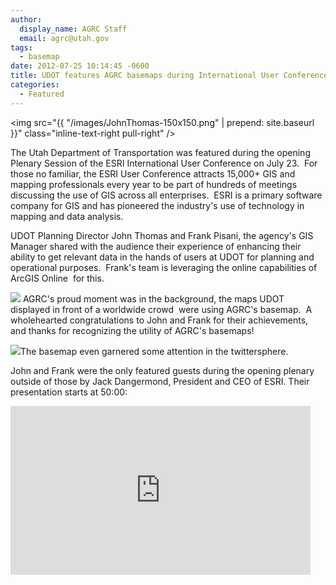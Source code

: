 ```yaml
---
author:
  display_name: AGRC Staff
  email: agrc@utah.gov
tags:
  - basemap
date: 2012-07-25 10:14:45 -0600
title: UDOT features AGRC basemaps during International User Conference
categories:
  - Featured
---
```

<img src="{{ "/images/JohnThomas-150x150.png" | prepend: site.baseurl }}" class="inline-text-right pull-right" />

The Utah Department of Transportation was featured during the opening Plenary Session of the ESRI International User Conference on July 23.  For those no familiar, the ESRI User Conference attracts 15,000+ GIS and mapping professionals every year to be part of hundreds of meetings discussing the use of GIS across all enterprises.  ESRI is a primary software company for GIS and has pioneered the industry's use of technology in mapping and data analysis.

<p>UDOT Planning Director John Thomas and Frank Pisani, the agency's GIS Manager shared with the audience their experience of enhancing their ability to get relevant data in the hands of users at UDOT for planning and operational purposes.  Frank's team is leveraging the online capabilities of ArcGIS Online  for this.</p>
<p><img src="{{ "/images/Basemap-ESRIUC1.png" | prepend: site.baseurl }}" class="inline-text-left" /> AGRC's proud moment was in the background, the maps UDOT displayed in front of a worldwide crowd  were using AGRC's basemap.  A wholehearted congratulations to John and Frank for their achievements, and thanks for recognizing the utility of AGRC's basemaps!</p>
<p><img src="{{ "/images/BasemapTweet.png" | prepend: site.baseurl}}" class="inline-text-right pull-right" />The basemap even garnered some attention in the twittersphere.</p>
<p>John and Frank were the only featured guests during the opening plenary outside of those by Jack Dangermond, President and CEO of ESRI. Their presentation starts at 50:00:</p>
<p><iframe src="http://videoembed.esri.com/iframe/1601/000000/width/480/0/00:00:00" frameborder="0" scrolling="no" width="480" align="center" height="270"></iframe></p>
